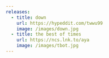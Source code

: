 ```yaml
---
releases:
  - title: down
    url: https://hypeddit.com/twwu99
    image: /images/down.jpg
  - title: the best of times
    url: https://ncs.lnk.to/aya
    image: /images/tbot.jpg
---
```

